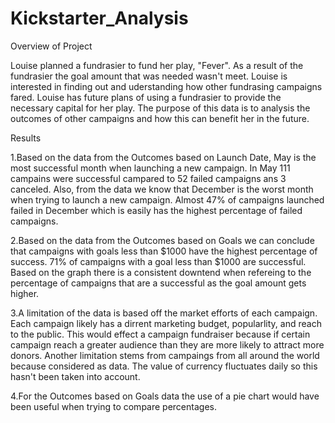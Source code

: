 # Kickstarter_Analysis

Overview of Project

Louise planned a fundrasier to fund her play, "Fever". As a result of the fundrasier the goal amount that was needed wasn't meet. Louise is interested in finding out and uderstanding how other fundrasing campaigns fared. Louise has future plans of using a fundrasier to provide the necessary capital for her play. The purpose of this data is to analysis the outcomes of other campaigns and how this can benefit her in the future. 

Results

1.Based on the data from the Outcomes based on Launch Date, May is the most successful month when launching a new campaign. In May 111 campains were successful campared to 52 failed campaigns ans 3 canceled. Also, from the data we know that December is the worst month when trying to launch a new campaign. Almost 47% of campaigns launched failed in December which is easily has the highest percentage of failed campaigns. 

2.Based on the data from the Outcomes based on Goals we can conclude that campaigns with goals less than $1000 have the highest percentage of success. 71% of campaigns with a goal less than $1000 are successful. Based on the graph there is a consistent downtend when refereing to the percentage of campaigns that are a successful as the goal amount gets higher.

3.A limitation of the data is based off the market efforts of each campaign. Each campaign likely has a dirrent marketing budget, popularlity, and reach to the public. This would effect a campaign fundraiser because if certain campaign reach a greater audience than they are more likely to attract more donors. Another limitation stems from campaings from all around the world because considered as data. The value of currency fluctuates daily so this hasn't been taken into account. 

4.For the Outcomes based on Goals data the use of a pie chart would have been useful when trying to compare percentages. 

